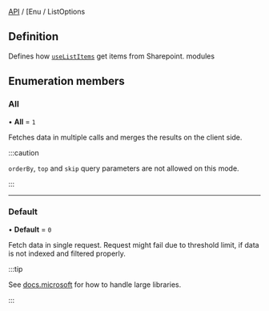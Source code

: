 [API](API/index.md) / [Enu / ListOptions

## Definition

Defines how [`useListItems`](API/Sp/useListItems) get items from Sharepoint.
modules
## Enumeration members

### All

• **All** = `1`

Fetches data in multiple calls and merges the results on the client side.

:::caution

`orderBy`, `top` and `skip` query parameters are not allowed on this mode.

:::

___

### Default

• **Default** = `0`

Fetch data in single request. Request might fail due to threshold limit, if data is not indexed and filtered properly.

:::tip

See [docs.microsoft](https://docs.microsoft.com/en-us/microsoft-365/community/large-lists-large-libraries-in-sharepoint) for how to handle large libraries.

:::
